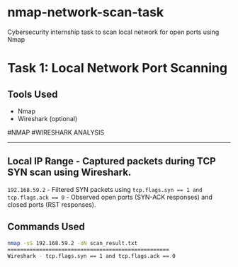 # nmap-network-scan-task
Cybersecurity internship task to scan local network for open ports using Nmap
# Task 1: Local Network Port Scanning

## Tools Used
- Nmap
- Wireshark (optional)
  
#NMAP                                 #WIRESHARK ANALYSIS
-----                                 -------------------
## Local IP Range                 - Captured packets during TCP SYN scan using Wireshark.
`192.168.59.2`                    - Filtered SYN packets using `tcp.flags.syn == 1 and 
                                    tcp.flags.ack == 0`
                                  - Observed open ports (SYN-ACK responses) and closed ports (RST 
                                    responses).                   

## Commands Used
```bash
nmap -sS 192.168.59.2 -oN scan_result.txt
===================================================
Wireshark - tcp.flags.syn == 1 and tcp.flags.ack == 0

